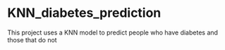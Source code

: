 # KNN_diabetes_prediction
This project uses a KNN model to predict people who have diabetes and those that do not
